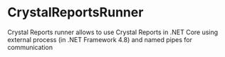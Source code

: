 # CrystalReportsRunner
Crystal Reports runner allows to use Crystal Reports in .NET Core using external process (in .NET Framework 4.8) and named pipes for communication
